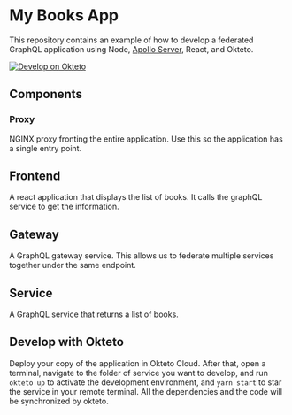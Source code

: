 # My Books App

This repository contains an example of how to develop a federated GraphQL application using Node, [Apollo Server](https://github.com/apollographql/apollo-server), React, and Okteto.

[![Develop on Okteto](https://okteto.com/develop-okteto.svg)](https://cloud.okteto.com/deploy)

## Components

### Proxy

NGINX proxy fronting the entire application. Use this so the application has a single entry point.

## Frontend

A react application that displays the list of books. It calls the graphQL service to get the information.

## Gateway

A GraphQL gateway service. This allows us to federate multiple services together under the same endpoint.

## Service

A GraphQL service that returns a list of books.

## Develop with Okteto

Deploy your copy of the application in Okteto Cloud. After that, open a terminal, navigate to the folder of service you want to develop, and run `okteto up` to activate the development environment, and `yarn start` to star the service in your remote terminal. All the dependencies and the code will be synchronized by okteto.
